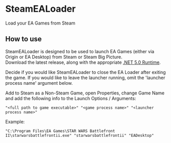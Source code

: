 # SteamEALoader
Load your EA Games from Steam

## How to use
SteamEALoader is designed to be used to launch EA Games (either via Origin or EA Desktop) from Steam or Steam Big Picture.  
Download the latest release, along with the appropriate [.NET 5.0 Runtime](https://dotnet.microsoft.com/en-us/download/dotnet/5.0).

Decide if you would like SteamEALoader to close the EA Loader after exiting the game.  If you would like to leave the launcher running, omit the 'launcher process name' argument below.

Add to Steam as a Non-Steam Game, open Properties, change Game Name and add the following info to the Launch Options / Arguments:

```"<full path to game executable>" "<game process name>" "<launcher process name>"```

Example:

```"C:\Program Files\EA Games\STAR WARS Battlefront II\starwarsbattlefrontii.exe" "starwarsbattlefrontii" "EADesktop"```
